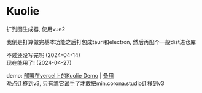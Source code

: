 # Kuolie
 扩列图生成器, 使用vue2

我倒是打算做完基本功能之后打包成tauri和electron, 然后再配个一般dist进仓库

不过还没写完呢 (2024-04-14)<br>
现在能用了! (2024-04-27)

demo: [部署在vercel上的Kuolie Demo](https://kuolie.kami.su) |  [备用](https://kuolie.vercel.app)<br>
晚点迁移到v3, 只有拿它试手了才敢把min.corona.studio迁移到v3
